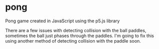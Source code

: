 # pong

Pong game created in JavaScript using the p5.js library

There are a few issues with detecting collision with the ball paddles, sometimes the ball just phases through the paddles. I'm going to fix this using another method of detecting collision with the paddle soon.
